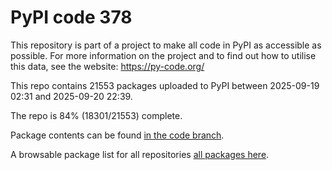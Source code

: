 # PyPI code 378

This repository is part of a project to make all code in PyPI as accessible as possible. For more information 
on the project and to find out how to utilise this data, see the website: https://py-code.org/

This repo contains 21553 packages uploaded to PyPI between 
2025-09-19 02:31 and 2025-09-20 22:39.

The repo is 84% (18301/21553) complete.

Package contents can be found [in the code branch](https://github.com/pypi-data/pypi-mirror-378/tree/code/packages).

A browsable package list for all repositories [all packages here](https://py-code.org/repositories/pypi-mirror-378).


